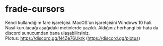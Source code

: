 # frade-cursors
Kendi kullandığım fare işaretçisi. MacOS'un işaretçisini Windows 10 hali. Nasıl kurulacağı aşağıdaki metinlerde yazıldı. Aldığınız herhangi bir hata da discord sunucumdan bana ulaşabilirsiniz.
<br>
Plotus: https://discord.gg/N4Ze76Ukrk (https://discord.gg/plotus)
